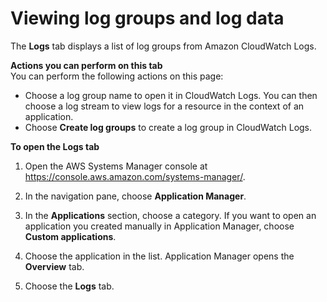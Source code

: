 # Viewing log groups and log data<a name="application-manager-viewing-logs"></a>

The **Logs** tab displays a list of log groups from Amazon CloudWatch Logs\.

**Actions you can perform on this tab**  
You can perform the following actions on this page:
+ Choose a log group name to open it in CloudWatch Logs\. You can then choose a log stream to view logs for a resource in the context of an application\.
+ Choose **Create log groups** to create a log group in CloudWatch Logs\.

**To open the **Logs** tab**

1. Open the AWS Systems Manager console at [https://console\.aws\.amazon\.com/systems\-manager/](https://console.aws.amazon.com/systems-manager/)\.

1. In the navigation pane, choose **Application Manager**\.

1. In the **Applications** section, choose a category\. If you want to open an application you created manually in Application Manager, choose **Custom applications**\.

1. Choose the application in the list\. Application Manager opens the **Overview** tab\.

1. Choose the **Logs** tab\.